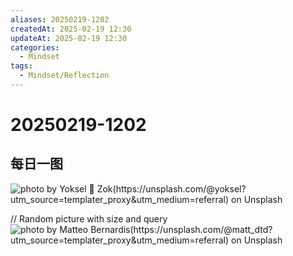 ```yaml
---
aliases: 20250219-1202
createdAt: 2025-02-19 12:30
updateAt: 2025-02-19 12:30
categories:
  - Mindset
tags:
  - Mindset/Reflection
---
```

# 20250219-1202


## 每日一图
![photo by Yoksel 🌿 Zok(https://unsplash.com/@yoksel?utm_source=templater_proxy&utm_medium=referral) on Unsplash](https://images.unsplash.com/photo-1704049492643-e4d894759972?crop=entropy&cs=srgb&fm=jpg&ixid=M3w2NDU1OTF8MHwxfHJhbmRvbXx8fHx8fHx8fDE3Mzk5Mzk0MTN8&ixlib=rb-4.0.3&q=85&w=800&h=600)

// Random picture with size and query
![photo by Matteo Bernardis(https://unsplash.com/@matt_dtd?utm_source=templater_proxy&utm_medium=referral) on Unsplash](https://images.unsplash.com/photo-1509192979022-927d6dcf72fa?crop=entropy&cs=srgb&fm=jpg&ixid=M3w2NDU1OTF8MHwxfHJhbmRvbXx8fHx8fHx8fDE3Mzk5Mzk0MTN8&ixlib=rb-4.0.3&q=85&w=800&h=800)
